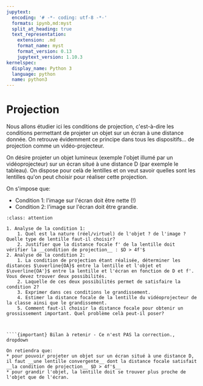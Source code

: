 ```yaml
---
jupytext:
  encoding: '# -*- coding: utf-8 -*-'
  formats: ipynb,md:myst
  split_at_heading: true
  text_representation:
    extension: .md
    format_name: myst
    format_version: 0.13
    jupytext_version: 1.10.3
kernelspec:
  display_name: Python 3
  language: python
  name: python3
---
```


# Projection

Nous allons étudier ici les conditions de projection, c'est-à-dire les conditions permettant de projeter un objet sur un écran à une distance donnée. On retrouve évidemment ce principe dans tous les dispositifs...  de projection comme un vidéo-projecteur.

On désire projeter un objet lumineux (exemple l'objet illumé par un vidéoprojecteur) sur un écran situé à une distance D (par exemple le tableau). On dispose pour celà de lentilles et on veut savoir quelles sont les lentilles qu'on peut choisir pour réaliser cette projection.

On s'impose que:
* Condition 1: l'image sur l'écran doit être nette (!)
* Condition 2: l'image sur l'écran doit être grandie.

````{admonition} Exercice 
:class: attention

1. Analyse de la condition 1:
    1. Quel est la nature (réel/virtuel) de l'objet ? de l'image ? Quelle type de lentille faut-il choisir?
    2. Justifier que la distance focale f' de la lentille doit vérifier la __condition de projection__ : $D > 4f'$
2. Analyse de la condition 2:
	1. La condition de projection étant réalisée, déterminer les distances $\overline{OA}$ entre la lentille et l'objet et $\overline{OA'}$ entre la lentille et l'écran en fonction de D et f'. Vous devez trouver deux possibilités.
	2. Laquelle de ces deux possibilités permet de satisfaire la condition 2?
	3. Exprimer dans ces conditions le grandissement.
	4. Estimer la distance focale de la lentille du vidéoprojecteur de la classe ainsi que le grandissement.
	5. Comment faut-il choisir la distance focale pour obtenir un grossissement important. Quel problème celà peut-il poser?
````

````{dropdown} Correction
 

````{important} Bilan à retenir - Ce n'est PAS la correction., dropdown

On retiendra que:
* pour pouvoir projeter un objet sur un écran situé à une distance D, il faut __une lentille convergente__ dont la distance focale satisfait __la condition de projection__ $D > 4f'$__
* pour grandir l'objet, la lentille doit se trouver plus proche de l'objet que de l'écran.
````
